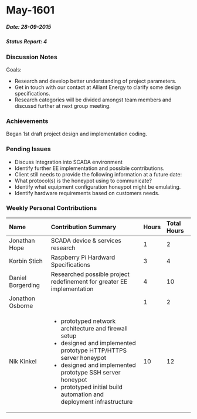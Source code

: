 # May-1601
##### Date: 28-09-2015
##### Status Report: 4

### Discussion Notes
Goals:
* Research and develop better understanding of project parameters. 
* Get in touch with our contact at Alliant Energy to clarify some design specifications.
* Research categories will be divided amongst team members and discussd further at next group meeting.

### Achievements
Began 1st draft project design and implementation coding.

### Pending Issues
* Discuss Integration into SCADA environment
* Identify further EE implementation and possible contributions.
* Client still needs to provide the following information at a future date:	
* What protocol(s) is the honeypot using to communicate?
* Identify what equipment configuration honeypot might be emulating.
* Identify hardware requirements based on customers needs.

### Weekly Personal Contributions


| Name | Contribution Summary | Hours | Total Hours |
|:-----|:-------------|:------|:------------|
| Jonathan Hope	| SCADA device & services research | 1 | 2 |
| Korbin Stich | Raspberry Pi Hardward Specifications | 3 | 4 |
| Daniel Borgerding | Researched possible project redefinement for greater EE implementation | 4 | 10 |		
| Jonathon Osborne |  | 1 | 2 |
| Nik Kinkel | <ul><li>prototyped network architecture and firewall setup</li><li>designed and implemented prototype HTTP/HTTPS server honeypot</li><li>designed and implemented prototype SSH server honeypot</li><li>prototyped initial build automation and deployment infrastructure</li></ul> | 10 | 12 |
